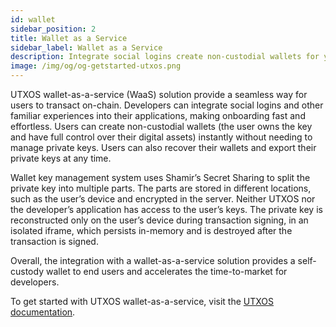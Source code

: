 ```yaml
---
id: wallet
sidebar_position: 2
title: Wallet as a Service
sidebar_label: Wallet as a Service
description: Integrate social logins create non-custodial wallets for your users.
image: /img/og/og-getstarted-utxos.png
---
```


UTXOS wallet-as-a-service (WaaS) solution provide a seamless way for users to transact on-chain. Developers can integrate social logins and other familiar experiences into their applications, making onboarding fast and effortless. Users can create non-custodial wallets (the user owns the key and have full control over their digital assets) instantly without needing to manage private keys. Users can also recover their wallets and export their private keys at any time.

Wallet key management system uses Shamir’s Secret Sharing to split the private key into multiple parts. The parts are stored in different locations, such as the user’s device and encrypted in the server. Neither UTXOS nor the developer’s application has access to the user’s keys. The private key is reconstructed only on the user’s device during transaction signing, in an isolated iframe, which persists in-memory and is destroyed after the transaction is signed.

Overall, the integration with a wallet-as-a-service solution provides a self-custody wallet to end users and accelerates the time-to-market for developers.

To get started with UTXOS wallet-as-a-service, visit the [UTXOS documentation](https://docs.utxos.dev/wallet).